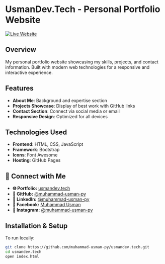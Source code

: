 # UsmanDev.Tech - Personal Portfolio Website

[![Live Website](https://img.shields.io/badge/Website-Live-green)](https://muhammad-usman-py.github.io/usmandev.tech/)

## Overview  
My personal portfolio website showcasing my skills, projects, and contact information. Built with modern web technologies for a responsive and interactive experience.

## Features  
- **About Me**: Background and expertise section  
- **Projects Showcase**: Display of best work with GitHub links  
- **Contact Section**: Connect via social media or email  
- **Responsive Design**: Optimized for all devices  

## Technologies Used  
- **Frontend**: HTML, CSS, JavaScript  
- **Framework**: Bootstrap  
- **Icons**: Font Awesome  
- **Hosting**: GitHub Pages

## 📢 Connect with Me

- **🌐 Portfolio:** [usmandev.tech](https://muhammad-usman-py.github.io/usmandev.tech/)
- **🐙 GitHub:** [@muhammad-usman-py](https://github.com/muhammad-usman-py)
- **🔗 LinkedIn:** [@muhammad-usman-py](https://www.linkedin.com/in/muhammad-usman-py/)
- **📘 Facebook:** [Muhammad Usman](https://web.facebook.com/muhammad.usman.py/)
- **📸 Instagram:** [@muhammad-usman-py](https://www.instagram.com/muhammad-usman-py/)

## Installation & Setup  
To run locally:  
```bash
git clone https://github.com/muhammad-usman-py/usmandev.tech.git
cd usmandev.tech
open index.html
